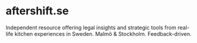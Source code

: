 # aftershift.se
Independent resource offering legal insights and strategic tools from real-life kitchen experiences in Sweden. Malmö &amp; Stockholm. Feedback-driven.
